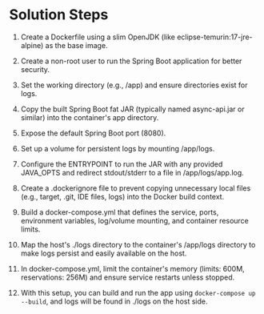 # Solution Steps

1. Create a Dockerfile using a slim OpenJDK (like eclipse-temurin:17-jre-alpine) as the base image.

2. Create a non-root user to run the Spring Boot application for better security.

3. Set the working directory (e.g., /app) and ensure directories exist for logs.

4. Copy the built Spring Boot fat JAR (typically named async-api.jar or similar) into the container's app directory.

5. Expose the default Spring Boot port (8080).

6. Set up a volume for persistent logs by mounting /app/logs.

7. Configure the ENTRYPOINT to run the JAR with any provided JAVA_OPTS and redirect stdout/stderr to a file in /app/logs/app.log.

8. Create a .dockerignore file to prevent copying unnecessary local files (e.g., target, .git, IDE files, logs) into the Docker build context.

9. Build a docker-compose.yml that defines the service, ports, environment variables, log/volume mounting, and container resource limits.

10. Map the host's ./logs directory to the container's /app/logs directory to make logs persist and easily available on the host.

11. In docker-compose.yml, limit the container's memory (limits: 600M, reservations: 256M) and ensure service restarts unless stopped.

12. With this setup, you can build and run the app using `docker-compose up --build`, and logs will be found in ./logs on the host side.

